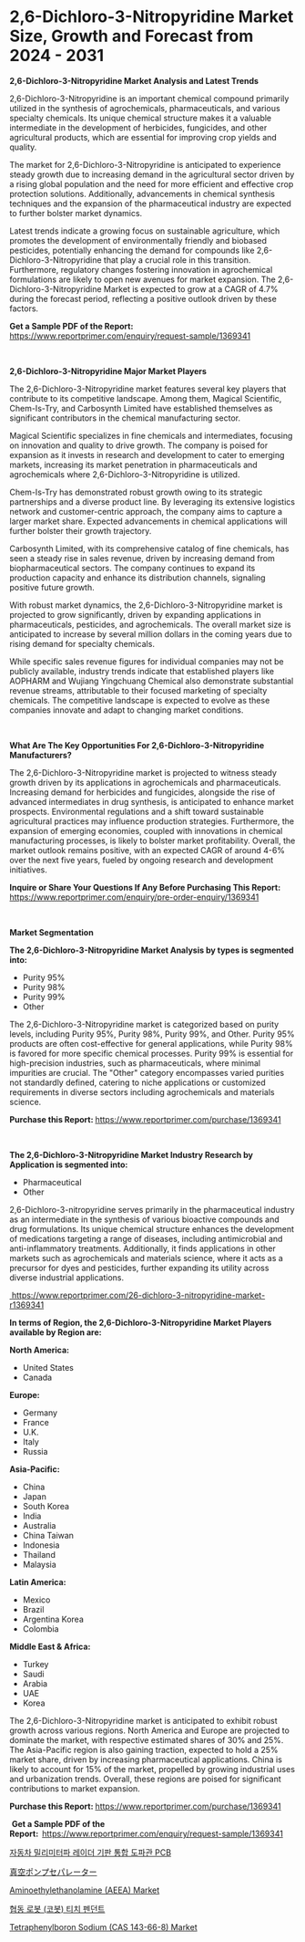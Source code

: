 <p><h1>2,6-Dichloro-3-Nitropyridine Market Size, Growth and Forecast from 2024 - 2031</h1></p><p><strong>2,6-Dichloro-3-Nitropyridine Market Analysis and Latest Trends</strong></p>
<p><p>2,6-Dichloro-3-Nitropyridine is an important chemical compound primarily utilized in the synthesis of agrochemicals, pharmaceuticals, and various specialty chemicals. Its unique chemical structure makes it a valuable intermediate in the development of herbicides, fungicides, and other agricultural products, which are essential for improving crop yields and quality.</p><p>The market for 2,6-Dichloro-3-Nitropyridine is anticipated to experience steady growth due to increasing demand in the agricultural sector driven by a rising global population and the need for more efficient and effective crop protection solutions. Additionally, advancements in chemical synthesis techniques and the expansion of the pharmaceutical industry are expected to further bolster market dynamics.</p><p>Latest trends indicate a growing focus on sustainable agriculture, which promotes the development of environmentally friendly and biobased pesticides, potentially enhancing the demand for compounds like 2,6-Dichloro-3-Nitropyridine that play a crucial role in this transition. Furthermore, regulatory changes fostering innovation in agrochemical formulations are likely to open new avenues for market expansion. The 2,6-Dichloro-3-Nitropyridine Market is expected to grow at a CAGR of 4.7% during the forecast period, reflecting a positive outlook driven by these factors.</p></p>
<p><strong>Get a Sample PDF of the Report:&nbsp;</strong> <a href="https://www.reportprimer.com/enquiry/request-sample/1369341">https://www.reportprimer.com/enquiry/request-sample/1369341</a></p>
<p>&nbsp;</p>
<p><strong>2,6-Dichloro-3-Nitropyridine Major Market Players</strong></p>
<p><p>The 2,6-Dichloro-3-Nitropyridine market features several key players that contribute to its competitive landscape. Among them, Magical Scientific, Chem-Is-Try, and Carbosynth Limited have established themselves as significant contributors in the chemical manufacturing sector.</p><p>Magical Scientific specializes in fine chemicals and intermediates, focusing on innovation and quality to drive growth. The company is poised for expansion as it invests in research and development to cater to emerging markets, increasing its market penetration in pharmaceuticals and agrochemicals where 2,6-Dichloro-3-Nitropyridine is utilized.</p><p>Chem-Is-Try has demonstrated robust growth owing to its strategic partnerships and a diverse product line. By leveraging its extensive logistics network and customer-centric approach, the company aims to capture a larger market share. Expected advancements in chemical applications will further bolster their growth trajectory.</p><p>Carbosynth Limited, with its comprehensive catalog of fine chemicals, has seen a steady rise in sales revenue, driven by increasing demand from biopharmaceutical sectors. The company continues to expand its production capacity and enhance its distribution channels, signaling positive future growth.</p><p>With robust market dynamics, the 2,6-Dichloro-3-Nitropyridine market is projected to grow significantly, driven by expanding applications in pharmaceuticals, pesticides, and agrochemicals. The overall market size is anticipated to increase by several million dollars in the coming years due to rising demand for specialty chemicals.</p><p>While specific sales revenue figures for individual companies may not be publicly available, industry trends indicate that established players like AOPHARM and Wujiang Yingchuang Chemical also demonstrate substantial revenue streams, attributable to their focused marketing of specialty chemicals. The competitive landscape is expected to evolve as these companies innovate and adapt to changing market conditions.</p></p>
<p>&nbsp;</p>
<p><strong>What Are The Key Opportunities For 2,6-Dichloro-3-Nitropyridine Manufacturers?</strong></p>
<p><p>The 2,6-Dichloro-3-Nitropyridine market is projected to witness steady growth driven by its applications in agrochemicals and pharmaceuticals. Increasing demand for herbicides and fungicides, alongside the rise of advanced intermediates in drug synthesis, is anticipated to enhance market prospects. Environmental regulations and a shift toward sustainable agricultural practices may influence production strategies. Furthermore, the expansion of emerging economies, coupled with innovations in chemical manufacturing processes, is likely to bolster market profitability. Overall, the market outlook remains positive, with an expected CAGR of around 4-6% over the next five years, fueled by ongoing research and development initiatives.</p></p>
<p><strong>Inquire or Share Your Questions If Any Before Purchasing This Report:</strong> <a href="https://www.reportprimer.com/enquiry/pre-order-enquiry/1369341">https://www.reportprimer.com/enquiry/pre-order-enquiry/1369341</a></p>
<p>&nbsp;</p>
<p><strong>Market Segmentation</strong></p>
<p><strong>The 2,6-Dichloro-3-Nitropyridine Market Analysis by types is segmented into:</strong></p>
<p><ul><li>Purity 95%</li><li>Purity 98%</li><li>Purity 99%</li><li>Other</li></ul></p>
<p><p>The 2,6-Dichloro-3-Nitropyridine market is categorized based on purity levels, including Purity 95%, Purity 98%, Purity 99%, and Other. Purity 95% products are often cost-effective for general applications, while Purity 98% is favored for more specific chemical processes. Purity 99% is essential for high-precision industries, such as pharmaceuticals, where minimal impurities are crucial. The "Other" category encompasses varied purities not standardly defined, catering to niche applications or customized requirements in diverse sectors including agrochemicals and materials science.</p></p>
<p><strong>Purchase this Report:&nbsp;</strong><a href="https://www.reportprimer.com/purchase/1369341">https://www.reportprimer.com/purchase/1369341</a></p>
<p>&nbsp;</p>
<p><strong>The 2,6-Dichloro-3-Nitropyridine Market Industry Research by Application is segmented into:</strong></p>
<p><ul><li>Pharmaceutical</li><li>Other</li></ul></p>
<p><p>2,6-Dichloro-3-nitropyridine serves primarily in the pharmaceutical industry as an intermediate in the synthesis of various bioactive compounds and drug formulations. Its unique chemical structure enhances the development of medications targeting a range of diseases, including antimicrobial and anti-inflammatory treatments. Additionally, it finds applications in other markets such as agrochemicals and materials science, where it acts as a precursor for dyes and pesticides, further expanding its utility across diverse industrial applications.</p></p>
<p><a href="https://www.reportprimer.com/26-dichloro-3-nitropyridine-market-r1369341">&nbsp;https://www.reportprimer.com/26-dichloro-3-nitropyridine-market-r1369341</a></p>
<p><strong>In terms of Region, the 2,6-Dichloro-3-Nitropyridine Market Players available by Region are:</strong></p>
<p>
    <p> <strong> North America: </strong>
        <ul>
            <li>United States</li>
            <li>Canada</li>
        </ul>
        </p> 
    <p> <strong> Europe: </strong>
        <ul>
            <li>Germany</li>
            <li>France</li>
            <li>U.K.</li>
            <li>Italy</li>
            <li>Russia</li>
        </ul>
        </p> 
    <p> <strong> Asia-Pacific: </strong>
        <ul>
            <li>China</li>
            <li>Japan</li>
            <li>South Korea</li>
            <li>India</li>
            <li>Australia</li>
            <li>China Taiwan</li>
            <li>Indonesia</li>
            <li>Thailand</li>
            <li>Malaysia</li>
        </ul>
        </p> 
    <p> <strong> Latin America: </strong>
        <ul>
            <li>Mexico</li>
            <li>Brazil</li>
            <li>Argentina Korea</li>
            <li>Colombia</li>
        </ul>
        </p> 
    <p> <strong> Middle East & Africa: </strong>
        <ul>
            <li>Turkey</li>
            <li>Saudi</li>
            <li>Arabia</li>
            <li>UAE</li>
            <li>Korea</li>
        </ul>
    </p>
    </p>
<p><p>The 2,6-Dichloro-3-Nitropyridine market is anticipated to exhibit robust growth across various regions. North America and Europe are projected to dominate the market, with respective estimated shares of 30% and 25%. The Asia-Pacific region is also gaining traction, expected to hold a 25% market share, driven by increasing pharmaceutical applications. China is likely to account for 15% of the market, propelled by growing industrial uses and urbanization trends. Overall, these regions are poised for significant contributions to market expansion.</p></p>
<p><strong>Purchase this Report: </strong><a href="https://www.reportprimer.com/purchase/1369341">https://www.reportprimer.com/purchase/1369341</a></p>
<p>&nbsp;<strong>Get a Sample PDF of the Report:&nbsp;&nbsp;</strong><a href="https://www.reportprimer.com/enquiry/request-sample/1369341">https://www.reportprimer.com/enquiry/request-sample/1369341</a></p>
<p><strong></strong></p>
<p><p><a href="https://medium.com/@terrellmend76/%EC%9E%90%EB%8F%99%EC%B0%A8-%EB%B0%80%EB%A6%AC%EB%AF%B8%ED%84%B0%ED%8C%8C-%EB%A0%88%EC%9D%B4%EB%8D%94-%EA%B8%B0%ED%8C%90-%ED%86%B5%ED%95%A9-%EC%99%80%EC%9D%B4%EB%B8%8C%EB%A0%88%EC%9D%B4%ED%8A%B8-pcb-%EC%8B%9C%EC%9E%A5%EC%9D%98-%EC%8B%A0%ED%9D%A5-%ED%8A%B8%EB%A0%8C%EB%93%9C-%EB%B0%8F-2024%EB%85%84%EB%B6%80%ED%84%B0-2031%EB%85%84%EA%B9%8C%EC%A7%80%EC%9D%98-%EB%AF%B8%EB%9E%98-%EC%A0%84%EB%A7%9D-6bb1f6d58413?postPublishedType=repub">자동차 밀리미터파 레이더 기판 통합 도파관 PCB</a></p><p><a href="https://medium.com/@raap8632/%E7%9C%9F%E7%A9%BA%E3%83%9D%E3%83%B3%E3%83%97%E5%88%86%E9%9B%A2%E5%99%A8%E5%B8%82%E5%A0%B4-2024-2031-%E6%A5%AD%E7%95%8C%E3%81%AE%E6%B4%9E%E5%AF%9F%E3%81%A8%E6%8A%95%E8%B3%87%E6%A9%9F%E4%BC%9A-33193516fe9e?postPublishedType=repub">真空ポンプセパレーター</a></p><p><a href="https://issuu.com/reportprime-2/docs/aminoethylethanolamine-aeea-market-_b7c0a91f14bc46">Aminoethylethanolamine (AEEA) Market</a></p><p><a href="https://medium.com/@terrellmend76/%EC%8B%9C%EC%9E%A5-%EC%98%88%EC%B8%A1-%EB%B3%80%ED%99%94-%EA%B8%80%EB%A1%9C%EB%B2%8C-%ED%98%91%EB%8F%99-%EB%A1%9C%EB%B4%87-cobot-%ED%8B%B0%EC%B9%AD-%ED%8C%AC%EB%8D%98%ED%8A%B8-%EC%8B%9C%EC%9E%A5-%EC%97%AD%ED%95%99-%EB%B0%8F-%ED%96%A5%ED%9B%84-%ED%8A%B8%EB%A0%8C%EB%93%9C-2024-2031-9a3155076ef0?postPublishedType=repub">협동 로봇 (코봇) 티치 펜던트</a></p><p><a href="https://issuu.com/reportprime-2/docs/tetraphenylboron-sodium-cas-143-66-_ff120f9264ed49">Tetraphenylboron Sodium (CAS 143-66-8) Market</a></p></p>